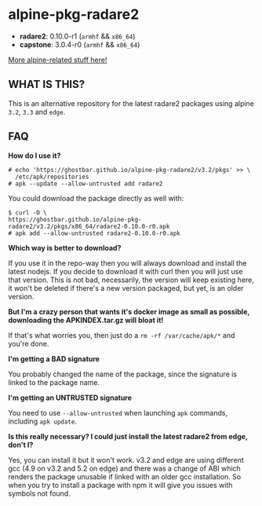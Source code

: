 alpine-pkg-radare2
==================

+ **radare2**: 0.10.0-r1 (`armhf` && `x86_64`)
+ **capstone**: 3.0.4-r0 (`armhf` && `x86_64`)

[More alpine-related stuff here!](https://github.com/ghostbar/alpine-devel)

WHAT IS THIS?
-------------

This is an alternative repository for the latest radare2 packages using alpine
`3.2`, `3.3` and `edge`.

## FAQ

**How do I use it?**

    # echo 'https://ghostbar.github.io/alpine-pkg-radare2/v3.2/pkgs' >> \
      /etc/apk/repositories
    # apk --update --allow-untrusted add radare2

You could download the package directly as well with:

    $ curl -O \
    https://ghostbar.github.io/alpine-pkg-radare2/v3.2/pkgs/x86_64/radare2-0.10.0-r0.apk
    # apk add --allow-untrusted radare2-0.10.0-r0.apk

**Which way is better to download?**

If you use it in the repo-way then you will always download and install the
latest nodejs. If you decide to download it with curl then you will just use
that version. This is not bad, necessarily, the version will keep existing here,
it won't be deleted if there's a new version packaged, but yet, is an older
version.

**But I'm a crazy person that wants it's docker image as small as possible,
downloading the APKINDEX.tar.gz will bloat it!**

If that's what worries you, then just do a `rm -rf /var/cache/apk/*` and you're
done.

**I'm getting a BAD signature**

You probably changed the name of the package, since the signature is linked to
the package name.

**I'm getting an UNTRUSTED signature**

You need to use `--allow-untrusted` when launching `apk` commands, including
`apk update`.

**Is this really necessary? I could just install the latest radare2 from edge,
don't I?**

Yes, you can install it but it won't work. v3.2 and edge are using different gcc
(4.9 on v3.2 and 5.2 on edge) and there was a change of ABI which renders the
package unusable if linked with an older gcc installation. So when you try to
install a package with npm it will give you issues with symbols not found.
